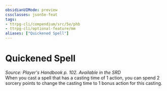 ```yaml
---
obsidianUIMode: preview
cssclasses: json5e-feat
tags:
- ttrpg-cli/compendium/src/5e/phb
- ttrpg-cli/optional-feature/mm
aliases: ["Quickened Spell"]
---
```

# Quickened Spell
*Source: Player's Handbook p. 102. Available in the <span title='Systems Reference Document (5.1)'>SRD</span>*  
When you cast a spell that has a casting time of 1 action, you can spend 2 sorcery points to change the casting time to 1 bonus action for this casting.